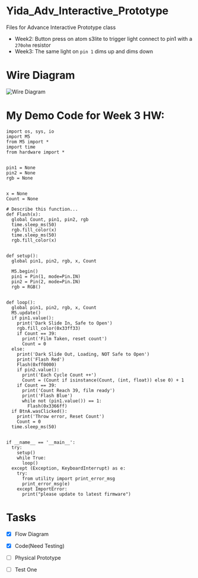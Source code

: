 # Yida_Adv_Interactive_Prototype
Files for Advance Interactive Prototype class
+ Week2: Button press on atom s3lite to trigger light connect to pin1 with a `270ohm` resistor
+ Week3: The same light on `pin 1` dims up and dims down


# Wire Diagram
![Wire Diagram](../main/img/Diagram.jpg)
# My Demo Code for Week 3 HW:
```
import os, sys, io
import M5
from M5 import *
import time
from hardware import *


pin1 = None
pin2 = None
rgb = None


x = None
Count = None

# Describe this function...
def Flash(x):
  global Count, pin1, pin2, rgb
  time.sleep_ms(50)
  rgb.fill_color(x)
  time.sleep_ms(50)
  rgb.fill_color(x)


def setup():
  global pin1, pin2, rgb, x, Count

  M5.begin()
  pin1 = Pin(1, mode=Pin.IN)
  pin2 = Pin(2, mode=Pin.IN)
  rgb = RGB()


def loop():
  global pin1, pin2, rgb, x, Count
  M5.update()
  if pin1.value():
    print('Dark Slide In, Safe to Open')
    rgb.fill_color(0x33ff33)
    if Count == 39:
      print('Film Taken, reset count')
      Count = 0
  else:
    print('Dark Slide Out, Loading, NOT Safe to Open')
    print('Flash Red')
    Flash(0xff0000)
    if pin2.value():
      print('Each Cycle Count ++')
      Count = (Count if isinstance(Count, (int, float)) else 0) + 1
    if Count == 39:
      print('Count Reach 39, film ready')
      print('Flash Blue')
      while not (pin1.value()) == 1:
        Flash(0x3366ff)
  if BtnA.wasClicked():
    print('Throw error, Reset Count')
    Count = 0
  time.sleep_ms(50)


if __name__ == '__main__':
  try:
    setup()
    while True:
      loop()
  except (Exception, KeyboardInterrupt) as e:
    try:
      from utility import print_error_msg
      print_error_msg(e)
    except ImportError:
      print("please update to latest firmware")

```

# Tasks
- [x] Flow Diagram
- [x] Code(Need Testing)
- [ ] Physical Prototype
- [ ] Test One

